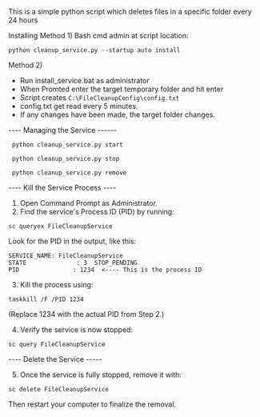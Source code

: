 This is a simple python script which deletes files in a specific folder every 24 hours

Installing
Method 1)
Bash cmd admin at script location:
````
python cleanup_service.py --startup auto install
````
Method 2) 
- Run install_service.bat as administrator
- When Promted enter the target temporary folder and hit enter
- Script creates `C:\FileCleanupConfig\config.txt`
- config.txt get read every 5 minutes.
- If any changes have been made, the target folder changes.
  
---- Managing the Service ------

````
 python cleanup_service.py start
````
````
 python cleanup_service.py stop
````
````
 python cleanup_service.py remove
````

---- Kill the Service Process ----
1) Open Command Prompt as Administrator.
2) Find the service's Process ID (PID) by running:
````
sc queryex FileCleanupService
````
Look for the PID in the output, like this:
````
SERVICE_NAME: FileCleanupService
STATE              : 3  STOP_PENDING
PID               : 1234  <---- This is the process ID
````
3) Kill the process using:
````
taskkill /F /PID 1234
````
(Replace 1234 with the actual PID from Step 2.)

4) Verify the service is now stopped:
````
sc query FileCleanupService
````
---- Delete the Service -----

5) Once the service is fully stopped, remove it with:
````
sc delete FileCleanupService
````
Then restart your computer to finalize the removal.

